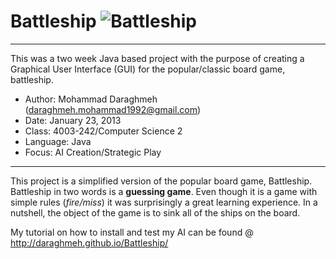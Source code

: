 # Battleship ![Battleship](https://github.com/Daraghmeh/daraghmeh.github.io/blob/master/img/icons/java-128.jpg?raw=true)
********************************************************************
This was a two week Java based project with the purpose of creating a Graphical User Interface (GUI) for the popular/classic board game, battleship.

* Author: Mohammad Daraghmeh (daraghmeh.mohammad1992@gmail.com)
* Date: January 23, 2013
* Class: 4003-242/Computer Science 2 
* Language: Java
* Focus: AI Creation/Strategic Play

********************************************************************
This project is a simplified version of the popular board game, Battleship. Battleship in two words is a **guessing game**. Even though it is a game with simple rules (*fire/miss*) it was surprisingly a great learning experience. In a nutshell, the object of the game is to sink all of the ships on the board.

My tutorial on how to install and test my AI can be found @ http://daraghmeh.github.io/Battleship/
